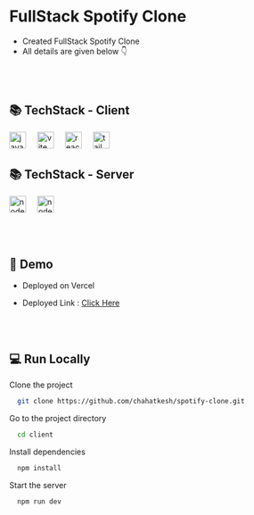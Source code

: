 # FullStack Spotify Clone
- Created FullStack Spotify Clone
- All details are given below 👇

 <br/> <br/>

 
<div align="left">
  <h2>📚 TechStack - Client</h2>
  <img src="https://cdn.jsdelivr.net/gh/devicons/devicon/icons/javascript/javascript-original.svg" height="30" alt="javascript logo"  />
  <img width="12" />
  <img src="https://cdn.jsdelivr.net/gh/devicons/devicon/icons/vite/vite-original.svg" height="30" alt="vite logo"  />
  <img width="12" />
  <img src="https://cdn.jsdelivr.net/gh/devicons/devicon/icons/react/react-original.svg" height="30" alt="react logo"  />
  <img width="12" />
  <img src="https://cdn.jsdelivr.net/gh/devicons/devicon/icons/tailwindcss/tailwindcss-original.svg" height="30" alt="tailwind css logo"  />
  <img width="12" />
  <br/>
</div>
<div align="left">
  <h2>📚 TechStack - Server</h2>
  <img src="https://cdn.jsdelivr.net/gh/devicons/devicon/icons/nodejs/nodejs-original.svg" height="30" alt="nodejs logo"  />
  <img width="12" />
  <img src="https://cdn.jsdelivr.net/gh/devicons/devicon/icons/express/express-original.svg" height="30" alt="node logo"  />
  <img width="12" />
</div>

<br/> <br/>


## 💪 Demo
- Deployed on Vercel
- Deployed Link : [Click Here](https://spotify-clone-six-sandy.vercel.app/)
  
   <br/> <br/>


## 💻  Run Locally
Clone the project

```bash
  git clone https://github.com/chahatkesh/spotify-clone.git
```
Go to the project directory

```bash
  cd client
```
Install dependencies

```bash
  npm install
```
Start the server

```bash
  npm run dev
```
